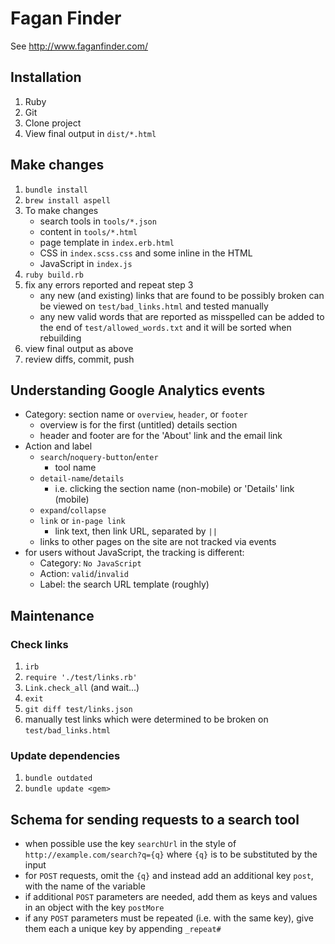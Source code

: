 # Fagan Finder

See http://www.faganfinder.com/


## Installation

1. Ruby
2. Git
3. Clone project
4. View final output in `dist/*.html`


## Make changes

1. `bundle install`
2. `brew install aspell`
3. To make changes
    * search tools in `tools/*.json`
    * content in `tools/*.html`
    * page template in `index.erb.html`
    * CSS in `index.scss.css` and some inline in the HTML
    * JavaScript in `index.js`
4. `ruby build.rb`
5. fix any errors reported and repeat step 3
    * any new (and existing) links that are found to be possibly broken can be viewed on `test/bad_links.html` and tested manually
    * any new valid words that are reported as misspelled can be added to the end of `test/allowed_words.txt` and it will be sorted when rebuilding
6. view final output as above
7. review diffs, commit, push


## Understanding Google Analytics events
* Category: section name or `overview`, `header`, or `footer`
    * overview is for the first (untitled) details section
    * header and footer are for the 'About' link and the email link
* Action and label
    * `search`/`noquery-button`/`enter`
        * tool name
    * `detail-name`/`details`
       * i.e. clicking the section name (non-mobile) or 'Details' link (mobile)
    * `expand`/`collapse`
    * `link` or `in-page link`
        * link text, then link URL, separated by `||`
    * links to other pages on the site are not tracked via events
* for users without JavaScript, the tracking is different:
    * Category: `No JavaScript`
    * Action: `valid`/`invalid`
    * Label: the search URL template (roughly)

## Maintenance

### Check links
1. `irb`
2. `require './test/links.rb'`
3. `Link.check_all` (and wait...)
4. `exit`
5. `git diff test/links.json`
6. manually test links which were determined to be broken on `test/bad_links.html`

### Update dependencies
1. `bundle outdated`
2. `bundle update <gem>`

## Schema for sending requests to a search tool
* when possible use the key `searchUrl` in the style of `http://example.com/search?q={q}` where `{q}` is to be substituted by the input
* for `POST` requests, omit the `{q}` and instead add an additional key `post`, with the name of the variable
* if additional `POST` parameters are needed, add them as keys and values in an object with the key `postMore`
* if any `POST` parameters must be repeated (i.e. with the same key), give them each a unique key by appending `_repeat#`